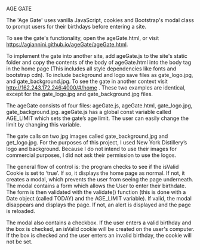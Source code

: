 AGE GATE

The 'Age Gate' uses vanilla JavaScript, cookies and Bootstrap's modal class to prompt users for their birthdays before entering a site. 

To see the gate's functionality, open the ageGate.html, or visit https://agiannini.github.io/ageGate/ageGate.html.

To implement the gate into another site, add ageGate.js to the site's static folder and copy the contents of the body of ageGate.html into the body tag in the home page (This includes all style dependencies like fonts and bootstrap cdn). To include background and logo save files as gate_logo.jpg, and gate_background.jpg. To see the gate in another context visit http://162.243.172.246:4000/#/home . These two examples are identical, except for the gate_logo.jpg and gate_background.jpg files.

The ageGate consists of four files: ageGate.js, ageGate.html, gate_logo.jpg, gate_background.jpg. ageGate.js has a global const variable called AGE_LIMIT which sets the gate’s age limit. The user can easily change the limit by changing this variable. 

The gate calls on two jpg images called gate_background.jpg and get_logo.jpg. For the purposes of this project, I used New York Distillery’s logo and background. Because I do not intend to use their images for commercial purposes, I did not ask their permission to use the logos.

The general flow of control is: the program checks to see if the isValid Cookie is set to ‘true’. If so, it displays the home page as normal. If not, it creates a modal, which prevents the user from seeing the page underneath. The modal contains a form which allows the User to enter their birthdate. The form is then validated with the validate() function (this is done with a Date object (called TODAY) and the AGE_LIMIT variable). If valid, the modal disappears and displays the page. If not, an alert is displayed and the page is reloaded.

The modal also contains a checkbox. If the user enters a valid birthday and the box is checked, an isValid cookie will be created on the user's computer. If the box is checked and the user enters an invalid birthday, the cookie will not be set. 
